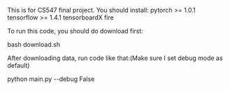 This is for CS547 final project.
You should install:
pytorch >= 1.0.1
tensorflow >= 1.4.1
tensorboardX
fire

To run this code, you should do download first:

bash download.sh

After downloading data, run code like that:(Make sure I set debug mode as default)

python main.py --debug False
